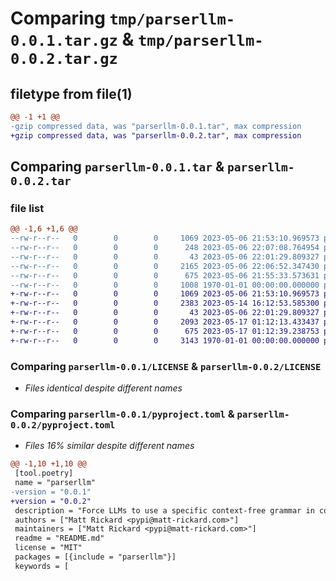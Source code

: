 # Comparing `tmp/parserllm-0.0.1.tar.gz` & `tmp/parserllm-0.0.2.tar.gz`

## filetype from file(1)

```diff
@@ -1 +1 @@
-gzip compressed data, was "parserllm-0.0.1.tar", max compression
+gzip compressed data, was "parserllm-0.0.2.tar", max compression
```

## Comparing `parserllm-0.0.1.tar` & `parserllm-0.0.2.tar`

### file list

```diff
@@ -1,6 +1,6 @@
--rw-r--r--   0        0        0     1069 2023-05-06 21:53:10.969573 parserllm-0.0.1/LICENSE
--rw-r--r--   0        0        0      248 2023-05-06 22:07:08.764954 parserllm-0.0.1/README.md
--rw-r--r--   0        0        0       43 2023-05-06 22:01:29.809327 parserllm-0.0.1/parserllm/__init__.py
--rw-r--r--   0        0        0     2165 2023-05-06 22:06:52.347430 parserllm-0.0.1/parserllm/parserllm.py
--rw-r--r--   0        0        0      675 2023-05-06 21:55:33.573631 parserllm-0.0.1/pyproject.toml
--rw-r--r--   0        0        0     1008 1970-01-01 00:00:00.000000 parserllm-0.0.1/PKG-INFO
+-rw-r--r--   0        0        0     1069 2023-05-06 21:53:10.969573 parserllm-0.0.2/LICENSE
+-rw-r--r--   0        0        0     2383 2023-05-14 16:12:53.585300 parserllm-0.0.2/README.md
+-rw-r--r--   0        0        0       43 2023-05-06 22:01:29.809327 parserllm-0.0.2/parserllm/__init__.py
+-rw-r--r--   0        0        0     2093 2023-05-17 01:12:13.433437 parserllm-0.0.2/parserllm/parserllm.py
+-rw-r--r--   0        0        0      675 2023-05-17 01:12:39.238753 parserllm-0.0.2/pyproject.toml
+-rw-r--r--   0        0        0     3143 1970-01-01 00:00:00.000000 parserllm-0.0.2/PKG-INFO
```

### Comparing `parserllm-0.0.1/LICENSE` & `parserllm-0.0.2/LICENSE`

 * *Files identical despite different names*

### Comparing `parserllm-0.0.1/pyproject.toml` & `parserllm-0.0.2/pyproject.toml`

 * *Files 16% similar despite different names*

```diff
@@ -1,10 +1,10 @@
 [tool.poetry]
 name = "parserllm"
-version = "0.0.1"
+version = "0.0.2"
 description = "Force LLMs to use a specific context-free grammar in completions"
 authors = ["Matt Rickard <pypi@matt-rickard.com>"]
 maintainers = ["Matt Rickard <pypi@matt-rickard.com>"]
 readme = "README.md"
 license = "MIT"
 packages = [{include = "parserllm"}]
 keywords = [
```

